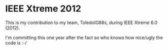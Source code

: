 IEEE Xtreme 2012
==================


This is my contribution to my team, ToledoIG88s, during IEEE
Xtreme 6.0 (2012).

I'm committing this one year after the fact so who knows how
nice/ugly the code is :-/
